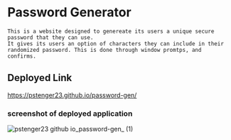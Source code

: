 
# Password Generator
    This is a website designed to genereate its users a unique secure password that they can use.
    It gives its users an option of characters they can include in their randomized password. This is done through window promtps, and confirms.
## Deployed Link
https://pstenger23.github.io/password-gen/

### screenshot of deployed application
![pstenger23 github io_password-gen_ (1)](https://user-images.githubusercontent.com/78981011/111915568-fb181200-8a44-11eb-8cfb-f9333996f4e9.png)

